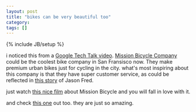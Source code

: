 ```yaml
---
layout: post
title: "bikes can be very beautiful too"
category: 
tags: []
---
```

{% include JB/setup %}

i noticed this from a [Google Tech Talk
video](https://www.youtube.com/watch?v=TVhPk4aQmm4). [Mission Bicycle
Company](https://www.missionbicycle.com/) could be the coolest bike company in
San Fransisco now. They make premium urban bikes just for cycling in the city.
what's most inspiring about this company is that they have super customer
service, as could be reflected in [this
story](http://37signals.com/svn/posts/2989-great-customer-service-from-the-mission-bicycle-company) of Jason Fred.

just watch [this nice film](http://vimeo.com/19422107) about Mission Bicycle and
you will fall in love with it.

and check [this one](budnitzbicycles.com) out too. they are just so amazing.
